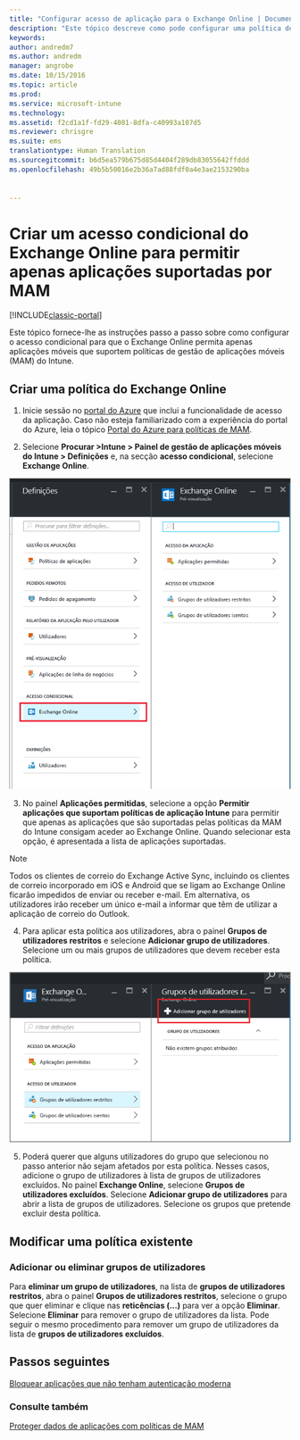 ```yaml
---
title: "Configurar acesso de aplicação para o Exchange Online | Documentos da Microsoft"
description: "Este tópico descreve como pode configurar uma política de acesso condicional para aplicações MAM."
keywords: 
author: andredm7
ms.author: andredm
manager: angrobe
ms.date: 10/15/2016
ms.topic: article
ms.prod: 
ms.service: microsoft-intune
ms.technology: 
ms.assetid: f2cd1a1f-fd29-4081-8dfa-c40993a107d5
ms.reviewer: chrisgre
ms.suite: ems
translationtype: Human Translation
ms.sourcegitcommit: b6d5ea579b675d85d4404f289db83055642ffddd
ms.openlocfilehash: 49b5b50016e2b36a7ad88fdf0a4e3ae2153290ba


---
```


# <a name="create-an-exchange-online-conditional-access-to-only-allow-apps-supported-by-mam"></a>Criar um acesso condicional do Exchange Online para permitir apenas aplicações suportadas por MAM

[!INCLUDE[classic-portal](../includes/classic-portal.md)]

Este tópico fornece-lhe as instruções passo a passo sobre como configurar o acesso condicional para que o Exchange Online permita apenas aplicações móveis que suportem políticas de gestão de aplicações móveis (MAM) do Intune.


## <a name="create-an-exchange-online-policy"></a>Criar uma política do Exchange Online
1.  Inicie sessão no [portal do Azure](https://portal.azure.com) que inclui a funcionalidade de acesso da aplicação. Caso não esteja familiarizado com a experiência do portal do Azure, leia o tópico [Portal do Azure para políticas de MAM](azure-portal-for-microsoft-intune-mam-policies.md).

2.  Selecione **Procurar >Intune > Painel de gestão de aplicações móveis do Intune > Definições** e, na secção **acesso condicional**, selecione **Exchange Online**.

  ![Captura de ecrã do painel de definições a mostrar a secção de acesso condicional com a opção Exchange Online realçada](../media/mam-ca-settings-exo.png)

3.  No painel **Aplicações permitidas**, selecione a opção **Permitir aplicações que suportam políticas de aplicação Intune** para permitir que apenas as aplicações que são suportadas pelas políticas da MAM do Intune consigam aceder ao Exchange Online. Quando selecionar esta opção, é apresentada a lista de aplicações suportadas.

  >[!NOTE]
  >Todos os clientes de correio do Exchange Active Sync, incluindo os clientes de correio incorporado em iOS e Android que se ligam ao Exchange Online ficarão impedidos de enviar ou receber e-mail. Em alternativa, os utilizadores irão receber um único e-mail a informar que têm de utilizar a aplicação de correio do Outlook. 
4.   Para aplicar esta política aos utilizadores, abra o painel **Grupos de utilizadores restritos** e selecione **Adicionar grupo de utilizadores**. Selecione um ou mais grupos de utilizadores que devem receber esta política.

  ![Captura de ecrã do painel de grupos de utilizadores restritos com a opção adicionar grupo de utilizadores realçada](../media/mam-ca-add-user-group.png)

5.  Poderá querer que alguns utilizadores do grupo que selecionou no passo anterior não sejam afetados por esta política. Nesses casos, adicione o grupo de utilizadores à lista de grupos de utilizadores excluídos. No painel **Exchange Online**, selecione **Grupos de utilizadores excluídos**. Selecione **Adicionar grupo de utilizadores** para abrir a lista de grupos de utilizadores. Selecione os grupos que pretende excluir desta política.  

## <a name="modify-an-existing-policy"></a>Modificar uma política existente
### <a name="add-or-delete-user-groups"></a>Adicionar ou eliminar grupos de utilizadores

Para **eliminar um grupo de utilizadores**, na lista de **grupos de utilizadores restritos**, abra o painel **Grupos de utilizadores restritos**, selecione o grupo que quer eliminar e clique nas **reticências (...)** para ver a opção **Eliminar**. Selecione **Eliminar** para remover o grupo de utilizadores da lista. Pode seguir o mesmo procedimento para remover um grupo de utilizadores da lista de **grupos de utilizadores excluídos**.


## <a name="next-steps"></a>Passos seguintes
[Bloquear aplicações que não tenham autenticação moderna](block-apps-with-no-modern-authentication.md)
### <a name="see-also"></a>Consulte também
[Proteger dados de aplicações com políticas de MAM](protect-app-data-using-mobile-app-management-policies-with-microsoft-intune.md)



<!--HONumber=Dec16_HO2-->


